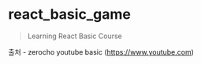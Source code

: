# react_basic_game
> Learning React Basic Course

출처 - zerocho youtube basic  (https://www.youtube.com)
